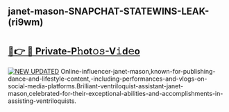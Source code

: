 ## janet-mason-SNAPCHAT-STATEWINS-LEAK-(ri9wm)


# <h2><a href="https://mediaupload.pro?-20M">🔗👉 🔴 Private-P𝚑ot𝚘𝚜-V𝚒d𝚎o</a></h2>

[![NEW UPDATED](https://i.imgur.com/0qMVB7G.gif)](https://mediaupload.pro?-20M)
Online-influencer-janet-mason,known-for-publishing-dance-and-lifestyle-content,-including-performances-and-vlogs-on-social-media-platforms.Brilliant-ventriloquist-assistant-janet-mason,celebrated-for-their-exceptional-abilities-and-accomplishments-in-assisting-ventriloquists.  